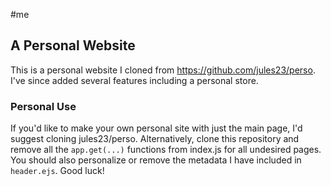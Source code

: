 #me

<h2>A Personal Website</h2>

This is a personal website I cloned from https://github.com/jules23/perso. I've since added several features including a personal store. 

<h3>Personal Use</h3>
If you'd like to make your own personal site with just the main page, I'd 
suggest cloning jules23/perso. Alternatively, clone this repository and remove all the
<code>app.get(...)</code> functions from index.js for all undesired pages. You should also personalize or remove the metadata I have included in <code>header.ejs</code>. Good luck!

